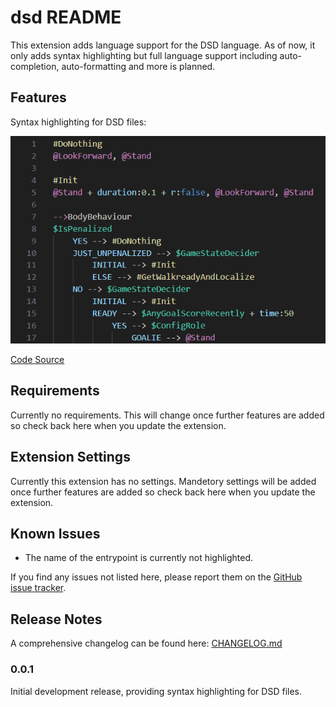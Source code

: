 # dsd README

This extension adds language support for the DSD language.
As of now, it only adds syntax highlighting but full language support including auto-completion, auto-formatting and more is planned.

## Features

Syntax highlighting for DSD files:

![Syntax Highlighting](./images/syntax_highlighting-3.png)
<!-- ![Syntax Highlighting 2](./images/syntax_highlighting-2.png) -->
[Code Source](https://github.com/bit-bots/bitbots_behavior/blob/master/bitbots_body_behavior/bitbots_body_behavior/minimal.dsd)

## Requirements

Currently no requirements. This will change once further features are added so check back here when you update the extension.

## Extension Settings

Currently this extension has no settings. Mandetory settings will be added once further features are added so check back here when you update the extension.

<!-- This extension contributes the following settings:

* `myExtension.enable`: Enable/disable this extension.
* `myExtension.thing`: Set to `blah` to do something. -->

## Known Issues

- The name of the entrypoint is currently not highlighted.

If you find any issues not listed here, please report them on the [GitHub issue tracker](https://github.com/Mastermori/vscode-dsd/issues).

## Release Notes

A comprehensive changelog can be found here: [CHANGELOG.md](./CHANGELOG.md)

### 0.0.1

Initial development release, providing syntax highlighting for DSD files.

<!-- ### 1.0.0

Initial release. -->
